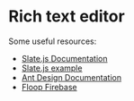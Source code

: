 # Rich text editor

Some useful resources:

- [Slate.js Documentation](https://docs.slatejs.org/)
- [Slate.js example](https://www.slatejs.org/examples/richtext)
- [Ant Design Documentation](https://ant.design/docs/react/introduce)
- [Floop Firebase](https://console.firebase.google.com/u/1/project/floop-firebase-development/overview)
